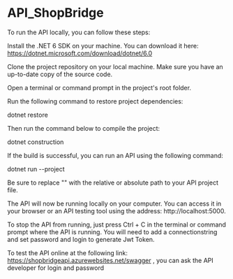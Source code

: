 # API_ShopBridge

To run the API locally, you can follow these steps:

Install the .NET 6 SDK on your machine. You can download it here: https://dotnet.microsoft.com/download/dotnet/6.0

Clone the project repository on your local machine. Make sure you have an up-to-date copy of the source code.

Open a terminal or command prompt in the project's root folder.

Run the following command to restore project dependencies:

dotnet restore

Then run the command below to compile the project:


dotnet construction

If the build is successful, you can run an API using the following command:


dotnet run --project <path to project>

Be sure to replace "<path to project>" with the relative or absolute path to your API project file.

The API will now be running locally on your computer. You can access it in your browser or an API testing tool using the address: http://localhost:5000.

To stop the API from running, just press Ctrl + C in the terminal or command prompt where the API is running.
You will need to add a connectionstring and set password and login to generate Jwt Token.

  To test the API online at the following link: https://shopbridgeapi.azurewebsites.net/swagger , you can ask the API developer for login and password
